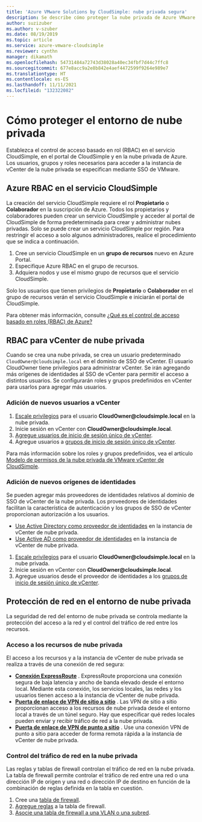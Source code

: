 ```yaml
---
title: 'Azure VMware Solutions by CloudSimple: nube privada segura'
description: Se describe cómo proteger la nube privada de Azure VMware Solutions by CloudSimple.
author: suzizuber
ms.author: v-szuber
ms.date: 08/19/2019
ms.topic: article
ms.service: azure-vmware-cloudsimple
ms.reviewer: cynthn
manager: dikamath
ms.openlocfilehash: 54731484a72743d38028a40ec34fbf7d44c7ffc8
ms.sourcegitcommit: 677e8acc9a2e8b842e4aef4472599f9264e989e7
ms.translationtype: HT
ms.contentlocale: es-ES
ms.lasthandoff: 11/11/2021
ms.locfileid: "132322082"
---
```

# <a name="how-to-secure-your-private-cloud-environment"></a>Cómo proteger el entorno de nube privada

Establezca el control de acceso basado en rol (RBAC) en el servicio CloudSimple, en el portal de CloudSimple y en la nube privada de Azure.  Los usuarios, grupos y roles necesarios para acceder a la instancia de vCenter de la nube privada se especifican mediante SSO de VMware.  

## <a name="azure-rbac-for-cloudsimple-service"></a>Azure RBAC en el servicio CloudSimple

La creación del servicio CloudSimple requiere el rol **Propietario** o **Colaborador** en la suscripción de Azure.  Todos los propietarios y colaboradores pueden crear un servicio CloudSimple y acceder al portal de CloudSimple de forma predeterminada para crear y administrar nubes privadas.  Solo se puede crear un servicio CloudSimple por región.  Para restringir el acceso a solo algunos administradores, realice el procedimiento que se indica a continuación.

1. Cree un servicio CloudSimple en un **grupo de recursos** nuevo en Azure Portal.
2. Especifique Azure RBAC en el grupo de recursos.
3. Adquiera nodos y use el mismo grupo de recursos que el servicio CloudSimple.

Solo los usuarios que tienen privilegios de **Propietario** o **Colaborador** en el grupo de recursos verán el servicio CloudSimple e iniciarán el portal de CloudSimple.

Para obtener más información, consulte [¿Qué es el control de acceso basado en roles (RBAC) de Azure?](../role-based-access-control/overview.md)

## <a name="rbac-for-private-cloud-vcenter"></a>RBAC para vCenter de nube privada

Cuando se crea una nube privada, se crea un usuario predeterminado `CloudOwner@cloudsimple.local` en el dominio de SSO de vCenter.  El usuario CloudOwner tiene privilegios para administrar vCenter. Se irán agregando más orígenes de identidades al SSO de vCenter para permitir el acceso a distintos usuarios.  Se configurarán roles y grupos predefinidos en vCenter para usarlos para agregar más usuarios.

### <a name="add-new-users-to-vcenter"></a>Adición de nuevos usuarios a vCenter

1. [Escale privilegios](escalate-private-cloud-privileges.md) para el usuario **CloudOwner\@cloudsimple.local** en la nube privada.
2. Inicie sesión en vCenter con **CloudOwner\@cloudsimple.local**.
3. [Agregue usuarios de inicio de sesión único de vCenter](https://docs.vmware.com/en/VMware-vSphere/5.5/com.vmware.vsphere.security.doc/GUID-72BFF98C-C530-4C50-BF31-B5779D2A4BBB.html).
4. Agregue usuarios a [grupos de inicio de sesión único de vCenter](https://docs.vmware.com/en/VMware-vSphere/5.5/com.vmware.vsphere.security.doc/GUID-CDEA6F32-7581-4615-8572-E0B44C11D80D.html).

Para más información sobre los roles y grupos predefinidos, vea el artículo [Modelo de permisos de la nube privada de VMware vCenter de CloudSimple](learn-private-cloud-permissions.md).

### <a name="add-new-identity-sources"></a>Adición de nuevos orígenes de identidades

Se pueden agregar más proveedores de identidades relativos al dominio de SSO de vCenter de la nube privada.  Los proveedores de identidades facilitan la característica de autenticación y los grupos de SSO de vCenter proporcionan autorización a los usuarios.

* [Use Active Directory como proveedor de identidades](set-vcenter-identity.md) en la instancia de vCenter de nube privada.
* [Use Active AD como proveedor de identidades](azure-ad.md) en la instancia de vCenter de nube privada.

1. [Escale privilegios](escalate-private-cloud-privileges.md) para el usuario **CloudOwner\@cloudsimple.local** en la nube privada.
2. Inicie sesión en vCenter con **CloudOwner\@cloudsimple.local**.
3. Agregue usuarios desde el proveedor de identidades a los [grupos de inicio de sesión único de vCenter](https://docs.vmware.com/en/VMware-vSphere/5.5/com.vmware.vsphere.security.doc/GUID-CDEA6F32-7581-4615-8572-E0B44C11D80D.html).

## <a name="secure-network-on-your-private-cloud-environment"></a>Protección de red en el entorno de nube privada

La seguridad de red del entorno de nube privada se controla mediante la protección del acceso a la red y el control del tráfico de red entre los recursos.

### <a name="access-to-private-cloud-resources"></a>Acceso a los recursos de nube privada

El acceso a los recursos y a la instancia de vCenter de nube privada se realiza a través de una conexión de red segura:

* **[Conexión ExpressRoute](on-premises-connection.md)** . ExpressRoute proporciona una conexión segura de baja latencia y ancho de banda elevado desde el entorno local.  Mediante esta conexión, los servicios locales, las redes y los usuarios tienen acceso a la instancia de vCenter de nube privada.
* **[Puerta de enlace de VPN de sitio a sitio](vpn-gateway.md)** . Las VPN de sitio a sitio proporcionan acceso a los recursos de nube privada desde el entorno local a través de un túnel seguro.  Hay que especificar qué redes locales pueden enviar y recibir tráfico de red a la nube privada.
* **[Puerta de enlace de VPN de punto a sitio](vpn-gateway.md#set-up-a-site-to-site-vpn-gateway)** . Use una conexión VPN de punto a sitio para acceder de forma remota rápida a la instancia de vCenter de nube privada.

### <a name="control-network-traffic-in-private-cloud"></a>Control del tráfico de red en la nube privada

Las reglas y tablas de firewall controlan el tráfico de red en la nube privada.  La tabla de firewall permite controlar el tráfico de red entre una red o una dirección IP de origen y una red o dirección IP de destino en función de la combinación de reglas definida en la tabla en cuestión.

1. Cree una [tabla de firewall](firewall.md#add-a-new-firewall-table).
2. [Agregue reglas](firewall.md#create-a-firewall-rule) a la tabla de firewall.
3. [Asocie una tabla de firewall a una VLAN o una subred](firewall.md#attach-vlans-subnet).
